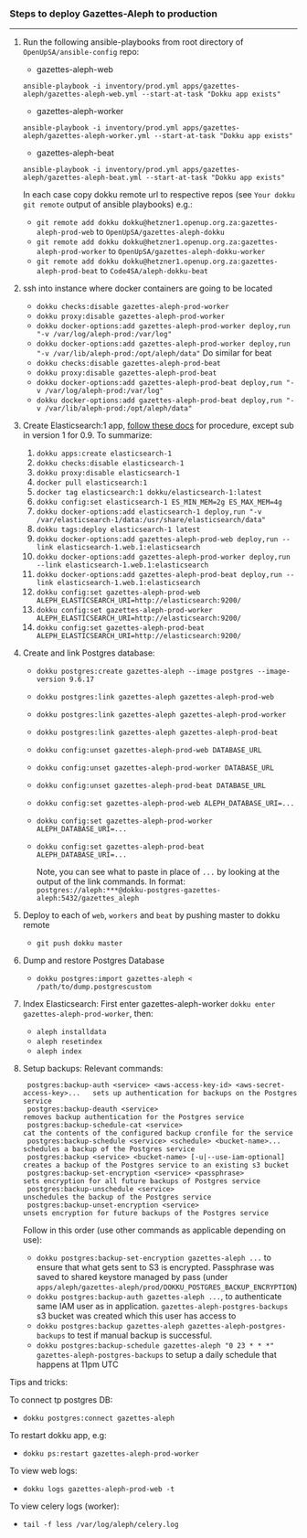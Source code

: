 ### Steps to deploy Gazettes-Aleph to production
________________________________________________

1. Run the following ansible-playbooks from root directory of `OpenUpSA/ansible-config` repo:
   - gazettes-aleph-web
   ```shell script
   ansible-playbook -i inventory/prod.yml apps/gazettes-aleph/gazettes-aleph-web.yml --start-at-task "Dokku app exists"
   ```
   - gazettes-aleph-worker
   ```shell script
   ansible-playbook -i inventory/prod.yml apps/gazettes-aleph/gazettes-aleph-worker.yml --start-at-task "Dokku app exists"
   ```
   - gazettes-aleph-beat
   ```shell script
   ansible-playbook -i inventory/prod.yml apps/gazettes-aleph/gazettes-aleph-beat.yml --start-at-task "Dokku app exists"
   ```
   In each case copy dokku remote url to respective repos (see `Your dokku git remote` output of ansible playbooks)
   e.g.:
     - `git remote add dokku dokku@hetzner1.openup.org.za:gazettes-aleph-prod-web` to `OpenUpSA/gazettes-aleph-dokku`
     - `git remote add dokku dokku@hetzner1.openup.org.za:gazettes-aleph-prod-worker` to `OpenUpSA/gazettes-aleph-dokku-worker`
     - `git remote add dokku dokku@hetzner1.openup.org.za:gazettes-aleph-prod-beat` to `Code4SA/aleph-dokku-beat`
2. ssh into instance where docker containers are going to be located
   - `dokku checks:disable gazettes-aleph-prod-worker`
   - `dokku proxy:disable gazettes-aleph-prod-worker`
   - `dokku docker-options:add gazettes-aleph-prod-worker deploy,run "-v /var/log/aleph-prod:/var/log"`
   - `dokku docker-options:add gazettes-aleph-prod-worker deploy,run "-v /var/lib/aleph-prod:/opt/aleph/data"`
   Do similar for beat
   - `dokku checks:disable gazettes-aleph-prod-beat`
   - `dokku proxy:disable gazettes-aleph-prod-beat`
   - `dokku docker-options:add gazettes-aleph-prod-beat deploy,run "-v /var/log/aleph-prod:/var/log"`
   - `dokku docker-options:add gazettes-aleph-prod-beat deploy,run "-v /var/lib/aleph-prod:/opt/aleph/data"`


3. Create Elasticsearch:1 app, [follow these docs](https://github.com/OpenUpSA/elasticsearch-0.90) for procedure,
   except sub in version 1 for 0.9. To summarize:
   1. `dokku apps:create elasticsearch-1`
   2. `dokku checks:disable elasticsearch-1`
   3. `dokku proxy:disable elasticsearch-1`
   4. `docker pull elasticsearch:1`
   5. `docker tag elasticsearch:1 dokku/elasticsearch-1:latest`
   6. `dokku config:set elasticsearch-1 ES_MIN_MEM=2g ES_MAX_MEM=4g`
   7. `dokku docker-options:add elasticsearch-1 deploy,run "-v /var/elasticsearch-1/data:/usr/share/elasticsearch/data"`
   8. `dokku tags:deploy elasticsearch-1 latest`
   9. `dokku docker-options:add gazettes-aleph-prod-web deploy,run --link elasticsearch-1.web.1:elasticsearch`
   10. `dokku docker-options:add gazettes-aleph-prod-worker deploy,run --link elasticsearch-1.web.1:elasticsearch`
   11. `dokku docker-options:add gazettes-aleph-prod-beat deploy,run --link elasticsearch-1.web.1:elasticsearch`
   11. `dokku config:set gazettes-aleph-prod-web ALEPH_ELASTICSEARCH_URI=http://elasticsearch:9200/`
   12. `dokku config:set gazettes-aleph-prod-worker ALEPH_ELASTICSEARCH_URI=http://elasticsearch:9200/`
   12. `dokku config:set gazettes-aleph-prod-beat ALEPH_ELASTICSEARCH_URI=http://elasticsearch:9200/`

4. Create and link Postgres database:
      - `dokku postgres:create gazettes-aleph --image postgres --image-version 9.6.17`   
      - `dokku postgres:link gazettes-aleph gazettes-aleph-prod-web`
      - `dokku postgres:link gazettes-aleph gazettes-aleph-prod-worker`
      - `dokku postgres:link gazettes-aleph gazettes-aleph-prod-beat`
      - `dokku config:unset gazettes-aleph-prod-web DATABASE_URL`
      - `dokku config:unset gazettes-aleph-prod-worker DATABASE_URL`
      - `dokku config:unset gazettes-aleph-prod-beat DATABASE_URL`
      - `dokku config:set gazettes-aleph-prod-web ALEPH_DATABASE_URI=...`
      - `dokku config:set gazettes-aleph-prod-worker ALEPH_DATABASE_URI=...`
      - `dokku config:set gazettes-aleph-prod-beat ALEPH_DATABASE_URI=...`
        
        Note, you can see what to paste in place of `...` by looking at the output of the link commands.
        In format: `postgres://aleph:***@dokku-postgres-gazettes-aleph:5432/gazettes_aleph`

5. Deploy to each of `web`, `workers` and `beat` by pushing master to dokku remote
   - `git push dokku master`

6. Dump and restore Postgres Database
   - `dokku postgres:import gazettes-aleph < /path/to/dump.postgrescustom`

7. Index Elasticsearch:
   First enter gazettes-aleph-worker `dokku enter gazettes-aleph-prod-worker`, then:
   - `aleph installdata`
   - `aleph resetindex`
   - `aleph index`

8. Setup backups:
   Relevant commands:
   ```shell script
    postgres:backup-auth <service> <aws-access-key-id> <aws-secret-access-key>...   sets up authentication for backups on the Postgres service
    postgres:backup-deauth <service>                                                removes backup authentication for the Postgres service
    postgres:backup-schedule-cat <service>                                          cat the contents of the configured backup cronfile for the service
    postgres:backup-schedule <service> <schedule> <bucket-name>...                  schedules a backup of the Postgres service
    postgres:backup <service> <bucket-name> [-u|--use-iam-optional]                 creates a backup of the Postgres service to an existing s3 bucket
    postgres:backup-set-encryption <service> <passphrase>                           sets encryption for all future backups of Postgres service
    postgres:backup-unschedule <service>                                            unschedules the backup of the Postgres service
    postgres:backup-unset-encryption <service>                                      unsets encryption for future backups of the Postgres service
    ```
    Follow in this order (use other commands as applicable depending on use):
    - `dokku postgres:backup-set-encryption gazettes-aleph ...` to ensure that what gets sent to S3 is encrypted. Passphrase was saved to shared keystore managed by pass (under `apps/aleph/gazettes-aleph/prod/DOKKU_POSTGRES_BACKUP_ENCRYPTION`)
    - `dokku postgres:backup-auth gazettes-aleph ...`, to authenticate same IAM user as in application. `gazettes-aleph-postgres-backups` s3 bucket was created which this user has access to
    - `dokku postgres:backup gazettes-aleph gazettes-aleph-postgres-backups` to test if manual backup is successful.
    - `dokku postgres:backup-schedule gazettes-aleph "0 23 * * *" gazettes-aleph-postgres-backups` to setup a daily schedule that happens at 11pm UTC


Tips and tricks:

To connect tp postgres DB:
  - `dokku postgres:connect gazettes-aleph`

To restart dokku app, e.g:
  - `dokku ps:restart gazettes-aleph-prod-worker`

To view web logs:
 - `dokku logs gazettes-aleph-prod-web -t`

To view celery logs (worker):
  - `tail -f less /var/log/aleph/celery.log`
